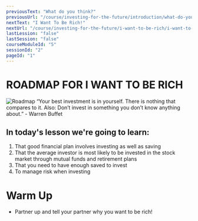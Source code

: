 ```yaml
---
previousText: "What do you think?"
previousUrl: "/course/investing-for-the-future/introduction/what-do-you-think"
nextText: "I Want To Be Rich!"
nextUrl: "/course/investing-for-the-future/i-want-to-be-rich/i-want-to-be-rich"
lastLession: "false"
lastSession: "false"
courseModuleId: "5"
sessionId: "2"
pageId: "1"
---
```



# ROADMAP FOR I WANT TO BE RICH

![Roadmap](/assets/img/roadmap.png)
<sparkle-character-intro class="shift-up-overlap" position="right" character="yuna">
“Your best investment is in yourself.
There is nothing that compares to it. Also: Don’t invest in something you don’t
know anything about.” - Warren Buffet</sparkle-character-intro>

## In today's lesson we're going to learn: 

1. That good financial plan involves investing as well as saving 
2. That the average investor is most likely to be invested in the stock market through mutual funds and retirement plans
3. That you need to have enough saved to invest 
4. To manage risk when investing


# Warm Up
- Partner up and tell your partner why you want to be rich!



